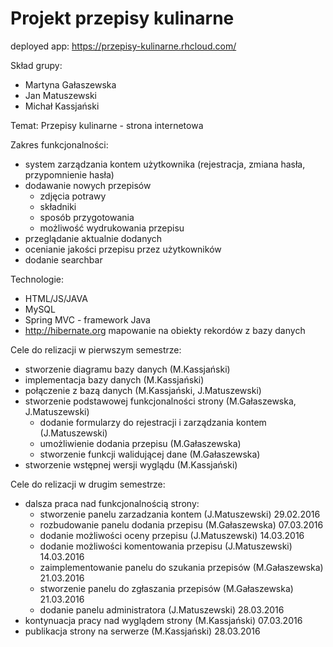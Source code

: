 # Projekt przepisy kulinarne

deployed app:
https://przepisy-kulinarne.rhcloud.com/

Skład grupy:
- Martyna Gałaszewska
- Jan Matuszewski
- Michał Kassjański

Temat:
Przepisy kulinarne - strona internetowa

Zakres funkcjonalności:
- system zarządzania kontem użytkownika (rejestracja, zmiana hasła, przypomnienie hasła)
- dodawanie nowych przepisów
  - zdjęcia potrawy
  - składniki
  - sposób przygotowania
  - możliwość wydrukowania przepisu
- przeglądanie aktualnie dodanych
- ocenianie jakości przepisu przez użytkowników
- dodanie searchbar

Technologie:
- HTML/JS/JAVA
- MySQL
- Spring MVC - framework Java
- http://hibernate.org mapowanie na obiekty rekordów z bazy danych

Cele do relizacji w pierwszym semestrze:
- stworzenie diagramu bazy danych (M.Kassjański)
- implementacja bazy danych (M.Kassjański)
- połączenie z bazą danych (M.Kassjański, J.Matuszewski)
- stworzenie podstawowej funkcjonalności strony (M.Gałaszewska, J.Matuszewski)
  - dodanie formularzy do rejestracji i zarządzania kontem (J.Matuszewski)
  - umożliwienie dodania przepisu (M.Gałaszewska)
  - stworzenie funkcji walidującej dane (M.Gałaszewska)
- stworzenie wstępnej wersji wyglądu (M.Kassjański)

Cele do relizacji w drugim semestrze:
- dalsza praca nad funkcjonalnością strony:
  - stworzenie panelu zarzadzania kontem (J.Matuszewski) 29.02.2016
  - rozbudowanie panelu dodania przepisu (M.Gałaszewska) 07.03.2016
  - dodanie możliwości oceny przepisu (J.Matuszewski) 14.03.2016
  - dodanie możliwości komentowania przepisu (J.Matuszewski) 14.03.2016
  - zaimplementowanie panelu do szukania przepisów (M.Gałaszewska) 21.03.2016
  - stworzenie panelu do zgłaszania przepisów (M.Gałaszewska) 21.03.2016
  - dodanie panelu administratora (J.Matuszewski) 28.03.2016
- kontynuacja pracy nad wyglądem strony (M.Kassjański) 07.03.2016
- publikacja strony na serwerze (M.Kassjański) 28.03.2016
